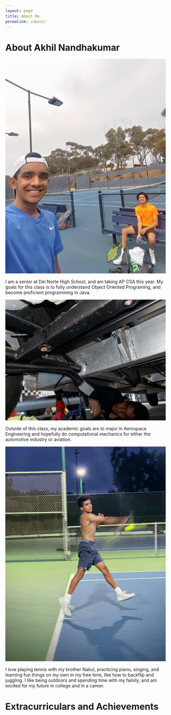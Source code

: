 ```yaml
---
layout: page
title: About Me
permalink: /about/
---
```


# About Akhil Nandhakumar
!["Me and my brother Nakul!"](https://github.com/AkhilNandhakumar/CSA/blob/master/images/me_1.jpeg?raw=true)

I am a senior at Del Norte High School, and am taking AP CSA this year. My goals for this class is to fully understand Object Oriented Programing, and become proficient programming in Java. 

!["Working underneath an autonomous golfcart at a UCSD research internship!"](https://github.com/AkhilNandhakumar/CSA/blob/master/images/me_2.jpg?raw=true)

Outside of this class, my academic goals are to major in Aerospace Engineering and hopefully do computational mechanics for either the automotive industry or aviation. 

!["Late night tennis in Del Mar with my coach!"](https://github.com/AkhilNandhakumar/CSA/blob/master/images/me_3.jpeg?raw=true)

I love playing tennis with my brother Nakul, practicing piano, singing, and learning fun things on my own in my free time, like how to backflip and juggling. I like being outdoors and spending time with my family, and am excited for my future in college and in a career.

# Extracurriculars and Achievements

